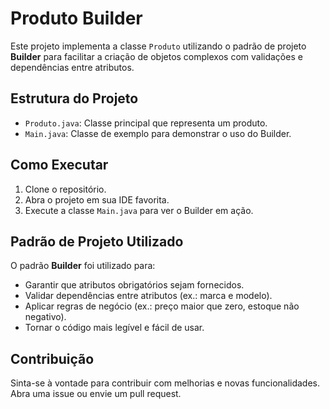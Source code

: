 # Produto Builder

Este projeto implementa a classe `Produto` utilizando o padrão de projeto **Builder** para facilitar a criação de objetos complexos com validações e dependências entre atributos.

## Estrutura do Projeto

- `Produto.java`: Classe principal que representa um produto.
- `Main.java`: Classe de exemplo para demonstrar o uso do Builder.

## Como Executar

1. Clone o repositório.
2. Abra o projeto em sua IDE favorita.
3. Execute a classe `Main.java` para ver o Builder em ação.

## Padrão de Projeto Utilizado

O padrão **Builder** foi utilizado para:
- Garantir que atributos obrigatórios sejam fornecidos.
- Validar dependências entre atributos (ex.: marca e modelo).
- Aplicar regras de negócio (ex.: preço maior que zero, estoque não negativo).
- Tornar o código mais legível e fácil de usar.

## Contribuição

Sinta-se à vontade para contribuir com melhorias e novas funcionalidades. Abra uma issue ou envie um pull request.
